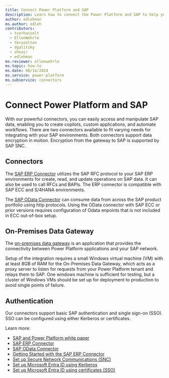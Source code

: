 ```yaml
---
title: Connect Power Platform and SAP
description: Learn how to connect the Power Platform and SAP to help you quickly build, extend, and deploy solutions that improve daily workflows that interact with SAP.
author: edlehman
ms.author: edleh
contributors: 
  - tverhasselt
  - EllenWehrle
  - tbrazelton
  - dgalitsky
  - shnair
  - edlehman
ms.reviewer: ellenwehrle
ms.topic: how-to
ms.date: 08/14/2024
ms.service: power-platform
ms.subservice: connectors
---
```


# Connect Power Platform and SAP

With our powerful connectors, you can easily access and manipulate SAP data, enabling you to create copilots, custom applications, and automate workflows. There are two connectors available to fit varying needs for integrating with your SAP environments. Both connectors support data encryption in motion. Encryption from the gateway to SAP is supported by SAP SNC.

## Connectors

The [SAP ERP Connector](/connectors/saperp/) utilizes the SAP RFC protocol to your SAP ERP environments for create, read, and update operations on SAP data. It can also be used to call RFCs and BAPIs. The ERP connector is compatible with SAP ECC and S/4HANA environments.

The [SAP OData Connector](/connectors/sapodata/) can consume data from across the SAP product portfolio using http protocols. Using the OData connector with SAP ECC or prior versions requires configuration of Odata enpoints that is not included in ECC out-of-box setup.

## On-Premises Data Gateway
The [on-premises data gateway](/data-integration/gateway/service-gateway-onprem) is an application that provides the connectivity between Power Platform spplications and your SAP network.

Setup of the integration requires a small Windows virtual machine (VM) with at least 8GB of RAM for the On-Premises Data Gateway, which acts as a proxy server to listen for requests from your Power Platform tenant and relays them to SAP. One windows machine is sufficient for testing, but a cluster of Windows VMs should be set up for deployment to production to avoid single points of failure.

## Authentication
Our connectors support basic SAP authentication and single sign-on (SSO). SSO can be configured using either Kerberos or certificates.

Learn more:
 - [SAP and Power Platform white paper](https://go.microsoft.com/fwlink/?linkid=2294900)
 - [SAP ERP Connector](/connectors/saperp/)
 - [SAP OData Connector](/connectors/sapodata/)
 - [Getting Started with the SAP ERP Connector](/power-platform/sap/guides/getting-started-with-the-sap-erp-connector)
 - [Set up Secure Network Communications (SNC)](power-platform/sap/guides/set-up-secure-network-communications)
 - [Set up Microsoft Entra ID using Kerberos](/power-platform/sap/guides/set-up-microsoft-entra-id-with-kerberos)
 - [Set up Microsoft Entra ID using certificates (SSO)](guides/set-up-microsoft-entra-id-with-certificates)
